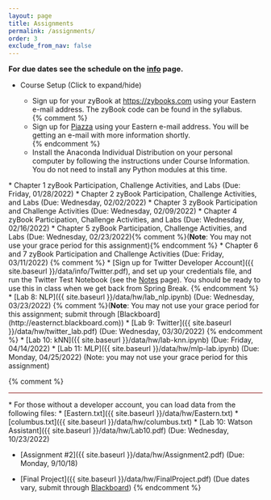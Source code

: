 ```yaml
---
layout: page
title: Assignments 
permalink: /assignments/
order: 3
exclude_from_nav: false 
---
```


<span style = "font-size: 105%; font-weight:bold"> For due dates see the schedule on the <a href = "../info/">info</a> page. </span>

* Course Setup <a data-toggle="collapse" data-target="#css">(Click to expand/hide)</a>
<div markdown="1" id = "css" class = "collapse" style = "margin:0px">
<ul><ul>
<li>Sign up for your zyBook at <a href = "https://zybooks.com">https://zybooks.com</a>  using your Eastern e-mail address. The zyBook code can be found in the syllabus.</li>
{% comment %}
<li>Sign up for <a href = "https://piazza.com">Piazza</a> using your Eastern e-mail address. You will be getting an e-mail with more information shortly. </li>
{% endcomment %}
<li>Install the Anaconda Individual Distribution on your personal computer by following the instructions under Course Information. You do not need to install any Python modules at this time.</li> 
</ul></ul>
</div> 
* Chapter 1 zyBook Participation, Challenge Activities, and Labs (Due: Friday, 01/28/2022)
* Chapter 2 zyBook Participation, Challenge Activities, and Labs (Due: Wednesday, 02/02/2022)
* Chapter 3 zyBook Participation and Challenge Activities (Due: Wednesday, 02/09/2022)
* Chapter 4 zyBook Participation, Challenge Activities, and Labs (Due: Wednesday, 02/16/2022)
* Chapter 5 zyBook Participation, Challenge Activities, and Labs (Due: Wednesday, 02/23/2022){% comment %}(<b>Note</b>: You may not use your grace period for this assignment){% endcomment %}
* Chapter 6 and 7 zyBook Participation and Challenge Activities (Due: Friday, 03/11/2022) {% comment %}
* [Sign up for Twitter Developer Account]({{ site.baseurl }}/data/info/Twitter.pdf), and set up your credentials file, and run the Twitter Test Notebook (see the <a href = "../notes/">Notes</a> page). You should be ready to use this in class when we get back from Spring Break. 
{% endcomment %}
* [Lab 8: NLP]({{ site.baseurl }}/data/hw/lab_nlp.ipynb) (Due: Wednesday, 03/23/2022) {% comment %}(<b>Note</b>: You may not use your grace period for this assignment; submit through [Blackboard](http://easternct.blackboard.com)) 
* [Lab 9: Twitter]({{ site.baseurl }}/data/hw/twitter_lab.pdf) (Due: Wednesday, 03/30/2022)
{% endcomment %}
* [Lab 10: kNN]({{ site.baseurl }}/data/hw/lab-knn.ipynb) (Due: Friday, 04/14/2022)
* [Lab 11: MLP]({{ site.baseurl }}/data/hw/mlp-lab.ipynb) (Due: Monday, 04/25/2022) (Note: you may not use your grace period for this assignment)


{% comment %}
<hr style = 'height:1px; background-color:maroon'>
    * For those without a developer account, you can load data from the following files:
        * [Eastern.txt]({{ site.baseurl }}/data/hw/Eastern.txt)
        * [columbus.txt]({{ site.baseurl }}/data/hw/columbus.txt)
* [Lab 10: Watson Assistant]({{ site.baseurl }}/data/hw/Lab10.pdf) (Due: Wednesday, 10/23/2022)

* [Assignment #2]({{ site.baseurl }}/data/hw/Assignment2.pdf) (Due: Monday, 9/10/18)

* [Final Project]({{ site.baseurl }}/data/hw/FinalProject.pdf) (Due dates vary, submit through [Blackboard](http://easternct.blackboard.com))
{% endcomment %}
